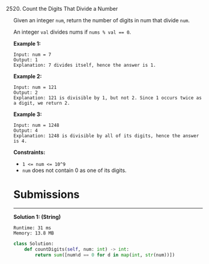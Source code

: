 2520. Count the Digits That Divide a Number

Given an integer `num`, return the number of digits in num that divide `num`.

An integer `val` divides nums if `nums % val == 0`.

 

**Example 1:**
```
Input: num = 7
Output: 1
Explanation: 7 divides itself, hence the answer is 1.
```

**Example 2:**
```
Input: num = 121
Output: 2
Explanation: 121 is divisible by 1, but not 2. Since 1 occurs twice as a digit, we return 2.
```

**Example 3:**
```
Input: num = 1248
Output: 4
Explanation: 1248 is divisible by all of its digits, hence the answer is 4.
```

**Constraints:**

* `1 <= num <= 10^9`
* `num` does not contain 0 as one of its digits.

# Submissions
---
**Solution 1: (String)**
```
Runtime: 31 ms
Memory: 13.8 MB
```
```python
class Solution:
    def countDigits(self, num: int) -> int:
        return sum([num%d == 0 for d in map(int, str(num))])
```
